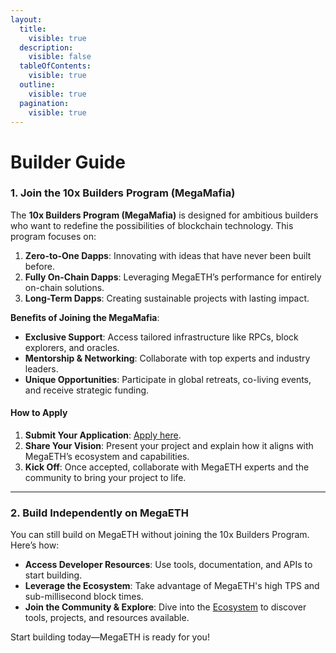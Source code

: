 ```yaml
---
layout:
  title:
    visible: true
  description:
    visible: false
  tableOfContents:
    visible: true
  outline:
    visible: true
  pagination:
    visible: true
---
```


# Builder Guide

### 1. Join the 10x Builders Program (MegaMafia)

The **10x Builders Program (MegaMafia)** is designed for ambitious builders who want to redefine the possibilities of blockchain technology. This program focuses on:

1. **Zero-to-One Dapps**: Innovating with ideas that have never been built before.
2. **Fully On-Chain Dapps**: Leveraging MegaETH’s performance for entirely on-chain solutions.
3. **Long-Term Dapps**: Creating sustainable projects with lasting impact.

**Benefits of Joining the MegaMafia**:

* **Exclusive Support**: Access tailored infrastructure like RPCs, block explorers, and oracles.
* **Mentorship & Networking**: Collaborate with top experts and industry leaders.
* **Unique Opportunities**: Participate in global retreats, co-living events, and receive strategic funding.

#### How to Apply

1. **Submit Your Application**: [Apply here](https://docs.google.com/forms/d/e/1FAIpQLScmaKBIOBlz5ezd1qs2H5Ff5JnWQKUek8BJxMdBB5MoP-FZjw/viewform).
2. **Share Your Vision**: Present your project and explain how it aligns with MegaETH’s ecosystem and capabilities.
3. **Kick Off**: Once accepted, collaborate with MegaETH experts and the community to bring your project to life.

***

### 2. Build Independently on MegaETH

You can still build on MegaETH without joining the 10x Builders Program. Here’s how:

* **Access Developer Resources**: Use tools, documentation, and APIs to start building.
* **Leverage the Ecosystem**: Take advantage of MegaETH's high TPS and sub-millisecond block times.
* **Join the Community & Explore**: Dive into the [Ecosystem](../community-and-projects/ecosystem/) to discover tools, projects, and resources available.

Start building today—MegaETH is ready for you!
